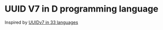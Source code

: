 # UUID V7 in D programming language

Inspired by [UUIDv7 in 33 languages](https://antonz.org/uuidv7/)
